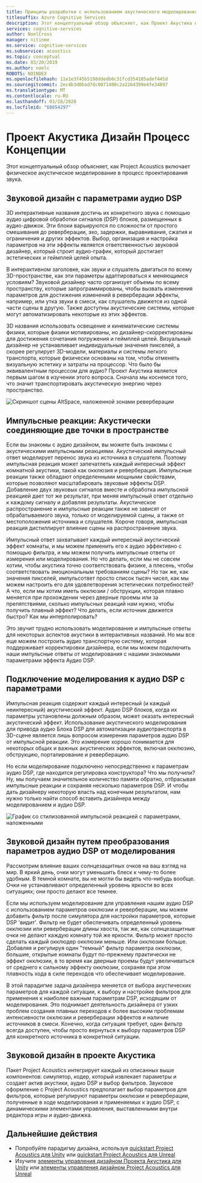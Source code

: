 ```yaml
---
title: Принципы разработки с использованием акустического моделирования
titlesuffix: Azure Cognitive Services
description: Этот концептуальный обзор объясняет, как Проект Акустика включает акустическое моделирование в процесс проектирования звука.
services: cognitive-services
author: NoelCross
manager: nitinme
ms.service: cognitive-services
ms.subservice: acoustics
ms.topic: conceptual
ms.date: 03/20/2019
ms.author: noelc
ROBOTS: NOINDEX
ms.openlocfilehash: 11e1e3f45b5198ddedb6c31fcd354185adef445d
ms.sourcegitcommit: 2ec4b3d0bad7dc0071400c2a2264399e4fe34897
ms.translationtype: MT
ms.contentlocale: ru-RU
ms.lasthandoff: 03/28/2020
ms.locfileid: "68854297"
---
```

# <a name="project-acoustics-design-process-concepts"></a>Проект Акустика Дизайн Процесс Концепции

Этот концептуальный обзор объясняет, как Project Acoustics включает физическое акустическое моделирование в процесс проектирования звука.

## <a name="sound-design-with-audio-dsp-parameters"></a>Звуковой дизайн с параметрами аудио DSP

3D интерактивные названия достичь их конкретного звука с помощью аудио цифровой обработки сигналов (DSP) блоков, размещенных в аудио-движок. Эти блоки варьируются по сложности от простого смешивания до реверберации, эхо, задержки, выравнивания, сжатия и ограничения и других эффектов. Выбор, организация и настройка параметров на эти эффекты является ответственностью звуковой дизайнер, который строит аудио-график, который достигает эстетических и геймплей целей опыта.

В интерактивном заголовке, как звуки и слушатель двигаться по всему 3D-пространстве, как эти параметры адаптироваться к меняющимся условиям? Звуковой дизайнер часто организует объемы по всему пространству, которые запрограммированы, чтобы вызвать изменения параметров для достижения изменений в реверберации эффекты, например, или утка звуки в смеси, как слушатель движется из одной части сцены в другую. Также доступны акустические системы, которые могут автоматизировать некоторые из этих эффектов.

3D названия использовать освещение и кинематические системы физики, которые физики мотивированы, но дизайнер-скорректированы для достижения сочетания погружения и геймплей целей. Визуальный дизайнер не устанавливает индивидуальные значения пикселей, а скорее регулирует 3D-модели, материалы и системы легкого транспорта, которые физически основаны на том, чтобы отменять визуальную эстетику и затраты на процессор. Что было бы эквивалентным процессом для аудио? Проект Акустика является первым шагом в изучении этого вопроса. Сначала мы коснемся того, что значит транспортировать акустическую энергию через пространство.

![Скриншот сцены AltSpace, наложенной зонами реверберации](media/reverb-zones-altspace.png)

## <a name="impulse-responses-acoustically-connecting-two-points-in-space"></a>Импульсные реакции: Акустически соединяющие две точки в пространстве

Если вы знакомы с аудио дизайном, вы можете быть знакомы с акустическими импульсными реакциями. Акустический импульсный ответ моделирует перенос звука из источника в слушателя. Поэтому импульсная реакция может запечатлеть каждый интересный эффект комнатной акустики, такой как окклюзия и реверберация. Импульсные реакции также обладают определенными мощными свойствами, которые позволяют масштабировать звуковые эффекты DSP. Добавление двух звуковых сигналов вместе и обработка импульсной реакцией дает тот же результат, при меняя импульсный ответ отдельно к каждому сигналу и добавляя результаты. Акустическое распространение и импульсные реакции также не зависят от обрабатываемого звука, только от моделируемой сцены, а также от местоположения источника и слушателя. Короче говоря, импульсная реакция дистиллирует влияние сцены на распространение звука.

Импульсный ответ захватывает каждый интересный акустический эффект комнаты, и мы можем применить его к аудио эффективно с помощью фильтра, и мы можем получить импульсные ответы от измерения или моделирования. Но что делать, если мы не совсем хотим, чтобы акустика точно соответствовать физике, а плесень, чтобы соответствовать эмоциональным требованиям сцены? Но так же, как значения пикселей, импульсответ просто список тысяч чисел, как мы можем настроить его для удовлетворения эстетических потребностей? А что, если мы хотим иметь окклюзии / обструкции, которая плавно меняется при прохождении через дверные проемы или за препятствиями, сколько импульсных реакций нам нужно, чтобы получить плавный эффект? Что делать, если источник движется быстро? Как мы интерполировать?

Это звучит трудно использовать моделирование и импульсные ответы для некоторых аспектов акустики в интерактивных названий. Но мы все еще можем построить аудио транспортную систему, которая поддерживает корректировки дизайнера, если мы можем подключить наши импульсные ответы от моделирования с нашими знакомыми параметрами эффекта Аудио DSP.

## <a name="connecting-simulation-to-audio-dsp-with-parameters"></a>Подключение моделирования к аудио DSP с параметрами

Импульсная реакция содержит каждый интересный (и каждый неинтересный) акустический эффект. Аудио DSP блоков, когда их параметры установлены должным образом, может оказать интересный акустический эффект. Использование акустического моделирования для привода аудио Блока DSP для автоматизации аудиотранспорта в 3D-сцене является лишь вопросом измерения параметров аудио DSP от импульсной реакции. Это измерение хорошо понимается для некоторых общих и важных акустических эффектов, включая окклюзию, обструкцию, порталирование и реверберацию.

Но если моделирование подключено непосредственно к параметрам аудио DSP, где находится регулировка конструктора? Что мы получили? Ну, мы получаем значительное количество памяти обратно, отбрасывая импульсные реакции и сохраняя несколько параметров DSP. И чтобы дать дизайнеру некоторую власть над конечным результатом, нам нужно только найти способ вставить дизайнера между моделированием и аудио DSP.

![График со стилизованной импульсной реакцией с параметрами, наложенными](media/acoustic-parameters.png)

## <a name="sound-design-by-transforming-audio-dsp-parameters-from-simulation"></a>Звуковой дизайн путем преобразования параметров аудио DSP от моделирования

Рассмотрим влияние ваших солнцезащитных очков на ваш взгляд на мир. В яркий день, очки могут уменьшить блеск к чему-то более удобным. В темной комнате, вы не могли бы видеть что-нибудь вообще. Очки не устанавливают определенный уровень яркости во всех ситуациях; они просто делают все темнее.

Если мы используем моделирование для управления нашим аудио DSP с использованием параметров окклюзии и реверберации, мы можем добавить фильтр после симулятора для настройки параметров, которые DSP 'видит'. Фильтр не будет обеспечивать определенный уровень окклюзии или реверберации длины хвоста, так же, как солнцезащитные очки не делают каждую комнату той же яркости. Фильтр может просто сделать каждый окклюдер окклюзии меньше. Или окклюзии больше. Добавляя и регулируя один "темный" фильтр параметра окклюзии, большие, открытые комнаты будут по-прежнему практически не эффект окклюзии, в то время как дверные проемы будут увеличиваться от среднего к сильному эффекту окклюзии, сохраняя при этом плавность хода в силе переходов что обеспечивает моделирование.

В этой парадигме задача дизайнера меняется от выбора акустических параметров для каждой ситуации, к выбору и настройке фильтров для применения к наиболее важным параметрам DSP, исходящим от моделирования. Это поднимает деятельность дизайнера от узких проблем создания плавных переходов к более высоким проблемам интенсивности окклюзии и реверберации эффектов и наличие источников в смеси. Конечно, когда ситуация требует, один фильтр всегда доступен, чтобы просто вернуться к выбору параметров DSP для конкретного источника в конкретной ситуации.

## <a name="sound-design-in-project-acoustics"></a>Звуковой дизайн в проекте Акустика

Пакет Project Acoustics интегрирует каждый из описанных выше компонентов: симулятор, кодер, который извлекает параметры и создает актив акустики, аудио DSP и выбор фильтров. Звуковое оформление с Project Acoustics предполагает выбор параметров для фильтров, которые регулируют параметры окклюзии и реверберации, полученные в ходе моделирования и применяемых к аудио DSP, с динамическими элементами управления, выставленными внутри редактора игры и аудио-движка.

## <a name="next-steps"></a>Дальнейшие действия
* Попробуйте парадигму дизайна, используя [quickstart Project Acoustics для Unity](unity-quickstart.md) или [quickstart Project Acoustics для Unreal](unreal-quickstart.md)
* Изучите [элементы управления дизайном Проекта Акустика для Unity](unity-workflow.md) или [элементы управления дизайном Project Acoustics для Unreal](unreal-workflow.md)

